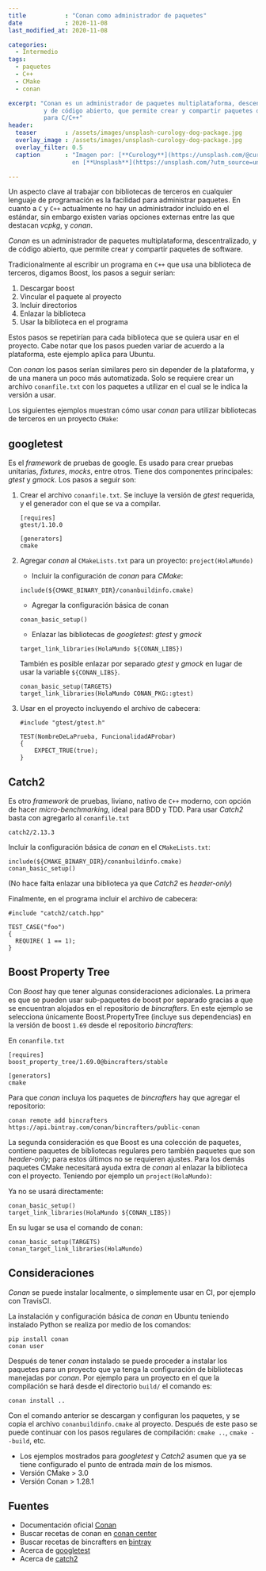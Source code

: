 ```yaml
---
title           : "Conan como administrador de paquetes"
date            : 2020-11-08
last_modified_at: 2020-11-08

categories:
  - Intermedio
tags:
  - paquetes
  - C++
  - CMake
  - conan

excerpt: "Conan es un administrador de paquetes multiplataforma, descentralizado, 
          y de código abierto, que permite crear y compartir paquetes de software 
          para C/C++"
header:
  teaser        : /assets/images/unsplash-curology-dog-package.jpg
  overlay_image : /assets/images/unsplash-curology-dog-package.jpg
  overlay_filter: 0.5
  caption       : "Imagen por: [**Curology**](https://unsplash.com/@curology?utm_source=unsplash) 
                  en [**Unsplash**](https://unsplash.com/?utm_source=unsplash)"

---
```


Un aspecto clave al trabajar con bibliotecas de terceros en cualquier lenguaje 
de programación es la facilidad para administrar paquetes.
En cuanto a `C` y `C++` actualmente no hay un administrador incluido en el 
estándar, sin embargo existen varias opciones externas entre las que destacan 
_vcpkg_, y _conan_.

_Conan_ es un administrador de paquetes multiplataforma, descentralizado, 
y de código abierto, que permite crear y compartir paquetes de software.

Tradicionalmente al escribir un programa en `C++` que usa una biblioteca de
terceros, digamos Boost, los pasos a seguir serían: 
1. Descargar boost
2. Vincular el paquete al proyecto
3. Incluir directorios
4. Enlazar la biblioteca
5. Usar la biblioteca en el programa

Estos pasos se repetirían para cada biblioteca que se quiera usar en el proyecto. 
Cabe notar que los pasos pueden variar de acuerdo a la plataforma, este ejemplo aplica para Ubuntu.

Con _conan_ los pasos serían similares pero sin depender de la 
plataforma, y de una manera un poco más automatizada. Solo se requiere crear un
archivo `conanfile.txt` con los paquetes a utilizar en el cual se le indica 
la versión a usar.

Los siguientes ejemplos muestran cómo usar _conan_ para utilizar bibliotecas de terceros en un proyecto `CMake`:

## googletest

Es el _framework_ de pruebas de google. Es usado para crear 
pruebas unitarias, _fixtures_, _mocks_, entre otros. Tiene dos 
componentes principales: _gtest_ y _gmock_. 
Los pasos a seguir son:

1. Crear el archivo `conanfile.txt`. Se incluye la versión de _gtest_ requerida,
y el generador con el que se va a compilar. 

    ````
    [requires]
    gtest/1.10.0
    
    [generators]
    cmake
    ````

2. Agregar _conan_ al `CMakeLists.txt` para un proyecto: `project(HolaMundo)`
    - Incluir la configuración de _conan_ para _CMake_: 

    ````
    include(${CMAKE_BINARY_DIR}/conanbuildinfo.cmake)
    ````
   
    - Agregar la configuración básica de conan

    ````
    conan_basic_setup()
   ````

    - Enlazar las bibliotecas de _googletest_: _gtest_ y _gmock_

    ````
    target_link_libraries(HolaMundo ${CONAN_LIBS})
    ````

    También es posible enlazar por separado _gtest_ y _gmock_ en lugar de usar la variable `${CONAN_LIBS}`. 

    ````
    conan_basic_setup(TARGETS)
    target_link_libraries(HolaMundo CONAN_PKG::gtest)
    ````

3. Usar en el proyecto incluyendo el archivo de cabecera:

    ````
    #include "gtest/gtest.h"
    
    TEST(NombreDeLaPrueba, FuncionalidadAProbar)
    {
        EXPECT_TRUE(true);
    }
    ````


## Catch2

Es otro _framework_ de pruebas, liviano, nativo de 
`C++` moderno, con opción de hacer _micro-benchmarking_,
 ideal para BDD y TDD. 
Para usar _Catch2_ basta con agregarlo al `conanfile.txt`

    catch2/2.13.3

Incluir la configuración básica de _conan_ en el `CMakeLists.txt`:

    include(${CMAKE_BINARY_DIR}/conanbuildinfo.cmake)
    conan_basic_setup()

(No hace falta enlazar una biblioteca ya que _Catch2_ es _header-only_)

Finalmente, en el programa incluir el archivo de cabecera:

    #include "catch2/catch.hpp"

    TEST_CASE("foo")
    {
      REQUIRE( 1 == 1);
    }

## Boost Property Tree

Con _Boost_ hay que tener algunas consideraciones adicionales. 
La primera es que se pueden usar sub-paquetes de boost por separado gracias a 
que se encuentran alojados en el repositorio de _bincrafters_.
En este ejemplo se selecciona únicamente Boost.PropertyTree (incluye sus dependencias)
en la versión de boost `1.69` desde el repositorio _bincrafters_:

En `conanfile.txt`
````
[requires]
boost_property_tree/1.69.0@bincrafters/stable

[generators]
cmake
````

Para que _conan_ incluya los paquetes de _bincrafters_ hay que agregar el repositorio: 

    conan remote add bincrafters https://api.bintray.com/conan/bincrafters/public-conan


La segunda consideración es que Boost es una colección de paquetes, contiene 
paquetes de bibliotecas regulares pero también paquetes que son _header-only_;
para estos últimos no se requieren ajustes.
Para los demás paquetes CMake necesitará ayuda extra de _conan_ al enlazar
la biblioteca con el proyecto. Teniendo por ejemplo un `project(HolaMundo)`:

Ya no se usará directamente:

    conan_basic_setup()
    target_link_libraries(HolaMundo ${CONAN_LIBS})

En su lugar se usa el comando de conan: 

    conan_basic_setup(TARGETS)
    conan_target_link_libraries(HolaMundo)


## Consideraciones

_Conan_ se puede instalar localmente, o simplemente usar en CI, por ejemplo con TravisCI.

La instalación y configuración básica de _conan_ en Ubuntu teniendo instalado Python 
se realiza por medio de los comandos:

    pip install conan 
    conan user

Después de tener _conan_ instalado se puede proceder a instalar los paquetes para
un proyecto que ya tenga la configuración de bibliotecas manejadas por _conan_. 
Por ejemplo para un proyecto en el que la compilación se hará desde el directorio `build/`
el comando es: 

    conan install ..

Con el comando anterior se descargan y configuran los paquetes, y se copia el archivo `conanbuildinfo.cmake`
al proyecto. Después de este paso se puede continuar con los pasos regulares de
compilación: `cmake ..`, `cmake --build`, etc.

- Los ejemplos mostrados para _googletest_ y _Catch2_ asumen que ya se tiene configurado
el punto de entrada _main_ de los mismos.
- Versión CMake > 3.0
- Versión Conan > 1.28.1

## Fuentes
- Documentación oficial [Conan](https://docs.conan.io/en/latest/)
- Buscar recetas de conan en [conan center](https://conan.io/center/)
- Buscar recetas de bincrafters en [bintray](https://bintray.com/bincrafters/public-conan)
- Acerca de [googletest](https://github.com/google/googletest)
- Acerca de [catch2](https://github.com/catchorg/Catch2)
